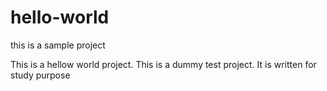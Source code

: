 # hello-world
this is a sample project

This is a hellow world project.
This is a dummy test project.
It is written for study purpose
